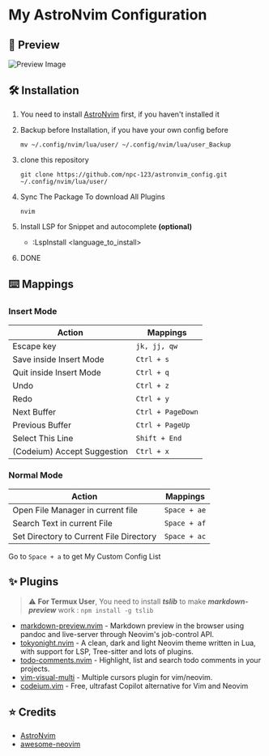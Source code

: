 # My AstroNvim Configuration
## 🌟 Preview

![Preview Image](https://astronvim.com/themes/overview.png)

## 🛠️ Installation

1. You need to install [AstroNvim](https://github.com/AstroNvim/AstroNvim) first, if you haven't installed it

2. Backup before Installation, if you have your own config before
   ```
   mv ~/.config/nvim/lua/user/ ~/.config/nvim/lua/user_Backup
   ```

3. clone this repository 

   ```
   git clone https://github.com/npc-123/astronvim_config.git ~/.config/nvim/lua/user/
   ```

4. Sync The Package To download All Plugins
   ```
   nvim
   ```

5. Install LSP for Snippet and autocomplete **(optional)**
   - :LspInstall <language_to_install>

6. DONE

## ⌨️  Mappings
### Insert Mode
| Action                                   | Mappings                          |
| ---------------                          | ----------------                  |
| Escape key                               | `jk, jj, qw`                      |
| Save inside Insert Mode                  | `Ctrl + s`                        |
| Quit inside Insert Mode                  | `Ctrl + q`                        |
| Undo                                     | `Ctrl + z`                        |
| Redo                                     | `Ctrl + y`                        |
| Next Buffer                              | `Ctrl + PageDown`                 |  
| Previous Buffer                          | `Ctrl + PageUp`                   |
| Select This Line                         | `Shift + End`                     |
| (Codeium) Accept Suggestion              | `Ctrl + x`                        |

### Normal Mode
| Action                                   | Mappings                          |
| ---------------                          | ----------------                  |
| Open File Manager in current file        | `Space + ae`                      |
| Search Text in current File              | `Space + af`                      |
| Set Directory to Current File Directory  | `Space + ac`                      |
  
Go to `Space + a` to get My Custom Config List

## ✨ Plugins
> ⚠️  **For Termux User**, You need to install ***tslib*** to make ***markdown-preview*** work : `npm install -g tslib`

- [markdown-preview.nvim](https://github.com/iamcco/markdown-preview.nvim) - Markdown preview in the browser using pandoc and live-server through Neovim's job-control API.
- [tokyonight.nvim](https://github.com/folke/tokyonight.nvim) - A clean, dark and light Neovim theme written in Lua, with support for LSP, Tree-sitter and lots of plugins.
- [todo-comments.nvim](https://github.com/folke/todo-comments.nvim) - Highlight, list and search todo comments in your projects.
- [vim-visual-multi](https://github.com/mg979/vim-visual-multi)  -  Multiple cursors plugin for vim/neovim.
- [codeium.vim](https://github.com/Exafunction/codeium.vim) - Free, ultrafast Copilot alternative for Vim and Neovim

## ⭐ Credits
- [AstroNvim](https://github.com/AstroNvim/AstroNvim) 
- [awesome-neovim](https://github.com/rockerBOO/awesome-neovim)
